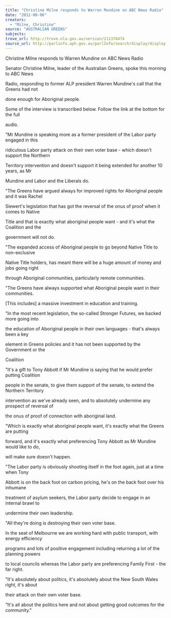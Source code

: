 ```yaml
---
title: "Christine Milne responds to Warren Mundine on ABC News Radio"
date: "2012-08-06"
creators:
  - "Milne, Christine"
source: "AUSTRALIAN GREENS"
subjects:
trove_url: http://trove.nla.gov.au/version/211376474
source_url: http://parlinfo.aph.gov.au/parlInfo/search/display/display.w3p;query=Id%3A%22media/pressrel/1829897%22
---
```


 Christine Milne responds to Warren Mundine on ABC News Radio 

 Senator Christine Milne, leader of the Australian Greens, spoke this morning to ABC News 

 Radio, responding to former ALP president Warren Mundine's call that the Greens had not 

 done enough for Aboriginal people. 

 Some of the interview is transcribed below. Follow the link at the bottom for the full 

 audio. 

 "Mr Mundine is speaking more as a former president of the Labor party engaged in this 

 ridiculous Labor party attack on their own voter base - which doesn't support the Northern 

 Territory intervention and doesn't support it being extended for another 10 years, as Mr 

 Mundine and Labor and the Liberals do. 

 "The Greens have argued always for improved rights for Aboriginal people and it was Rachel 

 Siewert's legislation that has got the reversal of the onus of proof when it comes to Native 

 Title and that is exactly what aboriginal people want - and it's what the Coalition and the 

 government will not do. 

 "The expanded access of Aboriginal people to go beyond Native Title to non-exclusive 

 Native Title holders, has meant there will be a huge amount of money and jobs going right 

 through Aboriginal communities, particularly remote communities. 

 "The Greens have always supported what Aboriginal people want in their communities. 

 [This includes] a massive investment in education and training. 

 "In the most recent legislation, the so-called Stronger Futures, we backed more going into 

 the education of Aboriginal people in their own languages - that's always been a key 

 element in Greens policies and it has not been supported by the Government or the 

 Coalition 

  "It's a gift to Tony Abbott if Mr Mundine is saying that he would prefer putting Coalition 

 people in the senate, to give them support of the senate, to extend the Northern Territory 

 intervention as we've already seen, and to absolutely undermine any prospect of reversal of 

 the onus of proof of connection with aboriginal land. 

 "Which is exactly what aboriginal people want, it's exactly what the Greens are putting 

 forward, and it's exactly what preferencing  Tony Abbott as Mr Mundine would like to do, 

 will make sure doesn't happen. 

 "The Labor party is obviously shooting itself in the foot again, just at a time when Tony 

 Abbott is on the back foot on carbon pricing, he's on the back foot over his inhumane 

 treatment of asylum seekers, the Labor party decide to engage in an internal brawl to 

 undermine their own leadership. 

 "All they're doing is destroying their own voter base. 

 In the seat of Melbourne we are working hard with public transport, with energy efficiency 

 programs and lots of positive engagement including returning a lot of the planning powers 

 to local councils whereas the Labor party are preferencing Family First - the far right. 

 "It's absolutely about politics, it's absolutely about the New South Wales right, it's about 

 their attack on their own voter base. 

  "It's all about the politics here and not about getting good outcomes for the community." 

 

 


